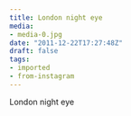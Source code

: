 ```yaml
---
title: London night eye
media:
- media-0.jpg
date: "2011-12-22T17:27:48Z"
draft: false
tags:
- imported
- from-instagram
---
```

London night eye
